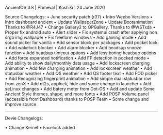 AncientOS 3.8 | Primeval | Koshiki | 24 June 2020

Source Changelogs:
• June security patch (r37)
• Intro Weebo Versions
• Intro dashboard ancient
• Update WallpaperZone
• Update Bootanimation Thanks to @R4J47
• Change Gallery2 to QPGallery. Thanks to @WSTxda
• Proper fix android auto
• Alert slider
• Fix systemui crash after applying non srgb img wallpaper
• Fix freeform windows 
• Add gaming mode
• Add sound picker for vanilla
• Add sensor block per packages
• Add pocket lock
• Add wakelock blocker
• Add alarm blocker
• Add headsup snooze function
• Add headsup timeout options
• Add less boring headsup options
• Add force expanded notification
• Add FP detection in pocked mode
• Add ability to show daily/monthly data usage
• Add lockscreen charging animation
• Add few charging animation
• Add lockscreen weather
• Add statusbar weather
• Add QS weather
• Add QS footer text
• Add FOD picker
• Add Recognizing fingerprint animation
• Add simple dual statusbar row from zenX
• Add dt2s, applock, hide and some change in launcher
• Add seLinux changes
• Add batery meter from Dot-OS
• Add and update Some Ancient Style themes, shape, and more fonts
• Add POSP Volume panel (accessible from Dashboard) thanks to POSP Team
• Some change and improve source

-----------------

Devie Changelogs:

• Change Kernel
• Facelock added
